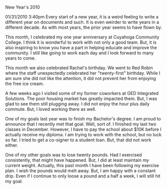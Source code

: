 New Year's 2010

01/31/2010 3:40pm
Every start of a new year, it is a weird feeling to write a different year on documents and such. It is even weirder to write years in a different decade. As with most years, the prior year seems to have flown by.

This month, I celebrated my one year anniversary at Cuyahoga Community College. I think it is wonderful to work with not only a good team. But, it is also inspiring to know you have a part in helping educate and improve the community. I still like going to work each day and I look forward to many years to come.

This month we also celebrated Rachel's birthday. We went to Red Robin where the staff unexpectedly celebrated her "twenty-first" birthday. While I am sure she did not like the attention, it did not prevent her from enjoying the free ice cream.

A few weeks ago I visited some of my former coworkers at GED Integrated Solutions. The poor housing market has greatly impacted them. But, I was glad to see them still plugging away. I did not enjoy the hour plus daily commute. But, I loved working there as well.

One of my goals last year was to finish my Bachelor's degree. I am proud to announce that I recently met that goal. Well, sort of. I finished my last two classes in December. However, I have to pay the school about $10K before I actually receive my diploma. I am trying to work with the school, but no luck so far. I tried to get a co-signer to a student loan. But, that did not work either.

One of my other goals was to lose twenty pounds. Had I exercised consistently, that might have happened. But, I did at least maintain my current weight. Actually, this past month I have been following my exercise plan. I wish the pounds would melt away. But, I am happy with a constant drip. Even if I continue to only loose a pound and a half a week, I will still hit my goal.

